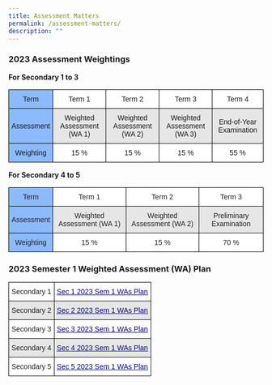 ```yaml
---
title: Assessment Matters
permalink: /assessment-matters/
description: ""
---
```

### 2023 Assessment Weightings

**For Secondary 1 to 3**

<style type="text/css">
.tg  {border-collapse:collapse;border-spacing:0;}
.tg td{border-color:black;border-style:solid;border-width:1px;font-family:Arial, sans-serif;font-size:14px;
  overflow:hidden;padding:10px 5px;word-break:normal;}
.tg th{border-color:black;border-style:solid;border-width:1px;font-family:Arial, sans-serif;font-size:14px;
  font-weight:normal;overflow:hidden;padding:10px 5px;word-break:normal;}
.tg .tg-t1b0{background-color:#8CBAFF;text-align:center;vertical-align:middle}
.tg .tg-f4yw{background-color:#FFF;text-align:center;vertical-align:middle}
.tg .tg-vgmr{background-color:#E6E6E6;text-align:center;vertical-align:middle}
</style>
<table class="tg">
<thead>
  <tr>
    <th class="tg-t1b0"><span style="background-color:#8CBAFF">Term</span></th>
    <th class="tg-f4yw">Term 1</th>
    <th class="tg-f4yw">Term 2</th>
    <th class="tg-f4yw">Term 3</th>
    <th class="tg-f4yw">Term 4</th>
  </tr>
</thead>
<tbody>
  <tr>
    <td class="tg-t1b0"><span style="background-color:#8CBAFF">Assessment</span></td>
    <td class="tg-vgmr">Weighted Assessment (WA 1)</td>
    <td class="tg-vgmr">Weighted Assessment (WA 2)</td>
    <td class="tg-vgmr">Weighted Assessment (WA 3)</td>
    <td class="tg-vgmr">End-of-Year Examination</td>
  </tr>
  <tr>
    <td class="tg-t1b0"><span style="background-color:#8CBAFF">Weighting</span></td>
    <td class="tg-f4yw">15 %</td>
    <td class="tg-f4yw">15 %</td>
    <td class="tg-f4yw">15 %</td>
    <td class="tg-f4yw">55 %</td>
  </tr>
</tbody>
</table>

**For Secondary 4 to 5**

<style type="text/css">
.tg  {border-collapse:collapse;border-spacing:0;}
.tg td{border-color:black;border-style:solid;border-width:1px;font-family:Arial, sans-serif;font-size:14px;
  overflow:hidden;padding:10px 5px;word-break:normal;}
.tg th{border-color:black;border-style:solid;border-width:1px;font-family:Arial, sans-serif;font-size:14px;
  font-weight:normal;overflow:hidden;padding:10px 5px;word-break:normal;}
.tg .tg-zsa2{background-color:#8CBAFF;color:#222;text-align:center;vertical-align:middle}
.tg .tg-a3j2{background-color:#FFF;color:#222;text-align:center;vertical-align:middle}
.tg .tg-gj5f{background-color:#E6E6E6;color:#222;text-align:center;vertical-align:middle}
</style>
<table class="tg">
<thead>
  <tr>
    <th class="tg-zsa2"><span style="background-color:#8CBAFF">Term</span></th>
    <th class="tg-a3j2">Term 1</th>
    <th class="tg-a3j2">Term 2</th>
    <th class="tg-a3j2">Term 3</th>
  </tr>
</thead>
<tbody>
  <tr>
    <td class="tg-zsa2"><span style="background-color:#8CBAFF">Assessment</span></td>
    <td class="tg-gj5f">Weighted Assessment (WA 1)</td>
    <td class="tg-gj5f">Weighted Assessment (WA 2)</td>
    <td class="tg-gj5f">Preliminary Examination</td>
  </tr>
  <tr>
    <td class="tg-zsa2"><span style="background-color:#8CBAFF">Weighting</span></td>
    <td class="tg-a3j2">15 %</td>
    <td class="tg-a3j2">15 %</td>
    <td class="tg-a3j2">70 %</td>
  </tr>
</tbody>
</table>

### 2023 Semester 1 Weighted Assessment (WA) Plan

<style type="text/css">
.tg  {border-collapse:collapse;border-spacing:0;}
.tg td{border-color:black;border-style:solid;border-width:1px;font-family:Arial, sans-serif;font-size:14px;
  overflow:hidden;padding:10px 5px;word-break:normal;}
.tg th{border-color:black;border-style:solid;border-width:1px;font-family:Arial, sans-serif;font-size:14px;
  font-weight:normal;overflow:hidden;padding:10px 5px;word-break:normal;}
.tg .tg-hdwk{background-color:#E6E6E6;color:#060681;text-align:center;text-decoration:underline;vertical-align:top}
.tg .tg-dudh{background-color:#FFF;color:#060681;text-align:center;text-decoration:underline;vertical-align:top}
.tg .tg-a3j2{background-color:#FFF;color:#222;text-align:center;vertical-align:middle}
.tg .tg-gj5f{background-color:#E6E6E6;color:#222;text-align:center;vertical-align:middle}
</style>
<table class="tg">
<thead>
  <tr>
    <th class="tg-a3j2">Secondary 1</th>
    <th class="tg-dudh"><a href="/files/Weighted-Assessment-Plan-Sem-1-2023-Sec-1.pdf"><span style="text-decoration:underline;color:#060681;background-color:transparent">Sec 1 2023 Sem 1 WAs Plan</span></a></th>
  </tr>
</thead>
<tbody>
  <tr>
    <td class="tg-gj5f">Secondary 2</td>
    <td class="tg-hdwk"><a href="/files/Weighted-Assessment-Plan-Sem-1-2023-Sec-2.pdf"><span style="text-decoration:underline;color:#060681;background-color:transparent">Sec 2 2023 Sem 1 WAs Plan</span></a></td>
  </tr>
  <tr>
    <td class="tg-a3j2">Secondary 3</td>
    <td class="tg-dudh"><a href="/files/Weighted-Assessment-Plan-Sem-1-2023-Sec-3.pdf"><span style="text-decoration:underline;color:#060681;background-color:transparent">Sec 3 2023 Sem 1 WAs Plan</span></a></td>
  </tr>
  <tr>
    <td class="tg-gj5f">Secondary 4</td>
    <td class="tg-hdwk"><a href="/files/Weighted-Assessment-Plan-Sem-1-2023-Sec-4.pdf"><span style="text-decoration:underline;color:#060681;background-color:transparent">Sec 4 2023 Sem 1 WAs Plan</span></a></td>
  </tr>
  <tr>
    <td class="tg-a3j2">Secondary 5</td>
    <td class="tg-dudh"><a href="/files/Weighted-Assessment-Plan-Sem-1-2023-Sec-5.pdf"><span style="text-decoration:underline;color:#060681;background-color:transparent">Sec 5 2023 Sem 1 WAs Plan</span></a></td>
  </tr>
</tbody>
</table>

